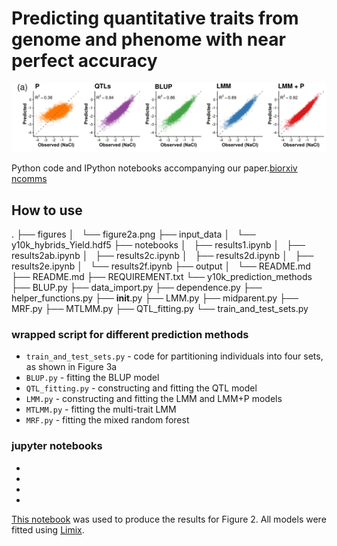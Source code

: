 # Predicting quantitative traits from genome and phenome with near perfect accuracy

![Figure 2a](./figures/figure2a.png)

Python code and IPython notebooks accompanying our paper.[biorxiv](http://biorxiv.org/content/early/2015/10/26/029868) [ncomms](http://www.nature.com/ncomms/2016/160510/ncomms11512/full/ncomms11512.html)


## How to use

.
├── figures
│   └── figure2a.png
├── input_data
│   └── y10k_hybrids_Yield.hdf5
├── notebooks
│   ├── results1.ipynb
│   ├── results2ab.ipynb
│   ├── results2c.ipynb
│   ├── results2d.ipynb
│   ├── results2e.ipynb
│   └── results2f.ipynb
├── output
│   └── README.md
├── README.md
├── REQUIREMENT.txt
└── y10k_prediction_methods
    ├── BLUP.py
    ├── data_import.py
    ├── dependence.py
    ├── helper_functions.py
    ├── __init__.py
    ├── LMM.py
    ├── midparent.py
    ├── MRF.py
    ├── MTLMM.py
    ├── QTL_fitting.py
    └── train_and_test_sets.py

### wrapped script for different prediction methods
- `train_and_test_sets.py` - code for partitioning individuals into four sets, as shown in Figure 3a
- `BLUP.py` - fitting the BLUP model
- `QTL_fitting.py` - constructing and fitting the QTL model
- `LMM.py` - constructing and fitting the LMM and LMM+P models
- `MTLMM.py` - fitting the multi-trait LMM
- `MRF.py` - fitting the mixed random forest

### jupyter notebooks
- 
-
-
- 

[This notebook](results2ab.ipynb) was used to produce the results for Figure 2. 
All models were fitted using [Limix](https://github.com/PMBio/limix). 
